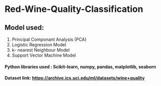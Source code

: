 # Red-Wine-Quality-Classification

## Model used:
1. Principal Componant Analysis (PCA)
2. Logistic Regression Model
3. k- nearest Neighbour Model
4. Support Vector Machine Model

#### Python libraries used : Scikit-learn, numpy, pandas, matplotlib, seaborn

#### Dataset link: https://archive.ics.uci.edu/ml/datasets/wine+quality

